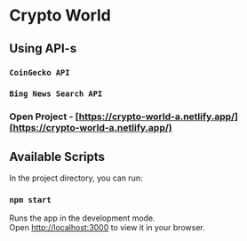 # Crypto World

## Using API-s

### `CoinGecko API`

### `Bing News Search API`

### Open Project - [https://crypto-world-a.netlify.app/](https://crypto-world-a.netlify.app/)

## Available Scripts

In the project directory, you can run:

### `npm start`

Runs the app in the development mode.\
Open [http://localhost:3000](http://localhost:3000) to view it in your browser.
